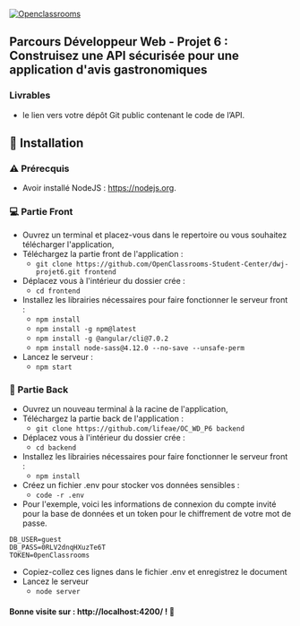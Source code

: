 [![Openclassrooms](https://1to1progress.fr/wp-content/uploads/2019/05/openclassrooms-e1557761236158.png)](https://openclassrooms.com)

## Parcours Développeur Web - Projet 6 : Construisez une API sécurisée pour une application d'avis gastronomiques

### Livrables
* le lien vers votre dépôt Git public contenant le code de l’API.

## :wrench: Installation

### :warning: Prérecquis
 - Avoir installé NodeJS : https://nodejs.org.
 
### :computer: Partie Front 
- Ouvrez un terminal et placez-vous dans le repertoire ou vous souhaitez télécharger l'application,
- Téléchargez la partie front de l'application :
  - `git clone https://github.com/OpenClassrooms-Student-Center/dwj-projet6.git frontend`
- Déplacez vous à l'intérieur du dossier crée :
  - `cd frontend`
- Installez les librairies nécessaires pour faire fonctionner le serveur front :
  - `npm install`
  - `npm install -g npm@latest`
  - `npm install -g @angular/cli@7.0.2`
  - `npm install node-sass@4.12.0 --no-save --unsafe-perm`
- Lancez le serveur :
  - `npm start`
  
### :floppy_disk: Partie Back
- Ouvrez un nouveau terminal à la racine de l'application,
- Téléchargez la partie back de l'application :
  - `git clone https://github.com/lifeae/OC_WD_P6 backend`
- Déplacez vous à l'intérieur du dossier crée :
  - `cd backend`
- Installez les librairies nécessaires pour faire fonctionner le serveur front :
  - `npm install`
- Créez un fichier .env pour stocker vos données sensibles :
  - `code -r .env`
- Pour l'exemple, voici les informations de connexion du compte invité pour la base de données et un token pour le chiffrement de votre mot de passe.
```
DB_USER=guest
DB_PASS=0RLV2dnqHXuzTe6T
TOKEN=0penClassrooms
```
- Copiez-collez ces lignes dans le fichier .env et enregistrez le document
- Lancez le serveur
  - `node server`
#### Bonne visite sur : http://localhost:4200/ ! :rocket:
